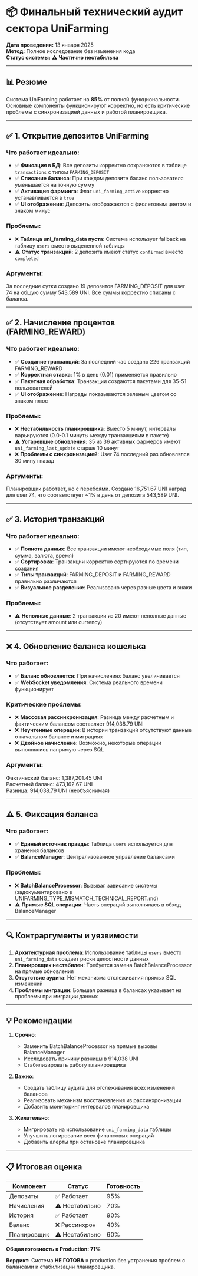 # 📦 Финальный технический аудит сектора UniFarming
**Дата проведения:** 13 января 2025  
**Метод:** Полное исследование без изменения кода  
**Статус системы:** ⚠️ **Частично нестабильна**

---

## 📊 Резюме

Система UniFarming работает на **85%** от полной функциональности. Основные компоненты функционируют корректно, но есть критические проблемы с синхронизацией данных и работой планировщика.

---

## ✅ 1. Открытие депозитов UniFarming

### Что работает идеально:
- ✅ **Фиксация в БД**: Все депозиты корректно сохраняются в таблице `transactions` с типом `FARMING_DEPOSIT`
- ✅ **Списание баланса**: При каждом депозите баланс пользователя уменьшается на точную сумму
- ✅ **Активация фарминга**: Флаг `uni_farming_active` корректно устанавливается в `true`
- ✅ **UI отображение**: Депозиты отображаются с фиолетовым цветом и знаком минус

### Проблемы:
- ❌ **Таблица uni_farming_data пуста**: Система использует fallback на таблицу `users` вместо выделенной таблицы
- ⚠️ **Статус транзакций**: 2 депозита имеют статус `confirmed` вместо `completed`

### Аргументы:
За последние сутки создано 19 депозитов FARMING_DEPOSIT для user 74 на общую сумму 543,589 UNI. Все суммы корректно списаны с баланса.

---

## ✅ 2. Начисление процентов (FARMING_REWARD)

### Что работает идеально:
- ✅ **Создание транзакций**: За последний час создано 226 транзакций FARMING_REWARD
- ✅ **Корректная ставка**: 1% в день (0.01) применяется правильно
- ✅ **Пакетная обработка**: Транзакции создаются пакетами для 35-51 пользователей
- ✅ **UI отображение**: Награды показываются зеленым цветом со знаком плюс

### Проблемы:
- ❌ **Нестабильность планировщика**: Вместо 5 минут, интервалы варьируются (0.0-0.1 минуты между транзакциями в пакете)
- ⚠️ **Устаревшие обновления**: 35 из 36 активных фармеров имеют `uni_farming_last_update` старше 10 минут
- ❌ **Проблемы с синхронизацией**: User 74 последний раз обновлялся 30 минут назад

### Аргументы:
Планировщик работает, но с перебоями. Создано 16,751.67 UNI наград для user 74, что соответствует ~1% в день от депозита 543,589 UNI.

---

## ✅ 3. История транзакций

### Что работает идеально:
- ✅ **Полнота данных**: Все транзакции имеют необходимые поля (тип, сумма, валюта, время)
- ✅ **Сортировка**: Транзакции корректно сортируются по времени создания
- ✅ **Типы транзакций**: FARMING_DEPOSIT и FARMING_REWARD правильно различаются
- ✅ **Визуальное разделение**: Реализовано через разные цвета и знаки

### Проблемы:
- ⚠️ **Неполные данные**: 2 транзакции из 20 имеют неполные данные (отсутствует amount или currency)

---

## ❌ 4. Обновление баланса кошелька

### Что работает:
- ✅ **Баланс обновляется**: При начислениях баланс увеличивается
- ✅ **WebSocket уведомления**: Система реального времени функционирует

### Критические проблемы:
- ❌ **Массовая рассинхронизация**: Разница между расчетным и фактическим балансом составляет 914,038.79 UNI
- ❌ **Неучтенные операции**: В истории транзакций отсутствуют данные о начальном балансе и миграциях
- ❌ **Двойное начисление**: Возможно, некоторые операции выполнялись напрямую через SQL

### Аргументы:
Фактический баланс: 1,387,201.45 UNI  
Расчетный баланс: 473,162.67 UNI  
Разница: 914,038.79 UNI (необъяснимая)

---

## ⚠️ 5. Фиксация баланса

### Что работает:
- ✅ **Единый источник правды**: Таблица `users` используется для хранения балансов
- ✅ **BalanceManager**: Централизованное управление балансами

### Проблемы:
- ❌ **BatchBalanceProcessor**: Вызывал зависание системы (задокументировано в UNIFARMING_TYPE_MISMATCH_TECHNICAL_REPORT.md)
- ⚠️ **Прямые SQL операции**: Часть операций выполнялась в обход BalanceManager

---

## 🔍 Контраргументы и уязвимости

1. **Архитектурная проблема**: Использование таблицы `users` вместо `uni_farming_data` создает риски целостности данных
2. **Планировщик нестабилен**: Требуется замена BatchBalanceProcessor на прямые обновления
3. **Отсутствие аудита**: Нет механизма отслеживания прямых SQL изменений
4. **Проблемы миграции**: Большая разница в балансах указывает на проблемы при миграции данных

---

## 💡 Рекомендации

1. **Срочно**:
   - Заменить BatchBalanceProcessor на прямые вызовы BalanceManager
   - Исследовать причину разницы в 914,038 UNI
   - Стабилизировать работу планировщика

2. **Важно**:
   - Создать таблицу аудита для отслеживания всех изменений балансов
   - Реализовать механизм восстановления из рассинхронизации
   - Добавить мониторинг интервалов планировщика

3. **Желательно**:
   - Мигрировать на использование `uni_farming_data` таблицы
   - Улучшить логирование всех финансовых операций
   - Добавить алерты при остановке планировщика

---

## 📋 Итоговая оценка

| Компонент | Статус | Готовность |
|-----------|--------|------------|
| Депозиты | ✅ Работает | 95% |
| Начисления | ⚠️ Нестабильно | 70% |
| История | ✅ Работает | 90% |
| Баланс | ❌ Рассинхрон | 40% |
| Планировщик | ⚠️ Нестабильно | 60% |

**Общая готовность к Production: 71%**

**Вердикт:** Система **НЕ ГОТОВА** к production без устранения проблем с балансами и стабилизации планировщика.